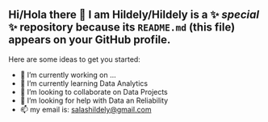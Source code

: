 ## Hi/Hola there 👋 I am **Hildely/Hildely** is a ✨ _special_ ✨ repository because its `README.md` (this file) appears on your GitHub profile.

Here are some ideas to get you started:

- 🔭 I’m currently working on ...
- 🌱 I’m currently learning Data Analytics
- 👯 I’m looking to collaborate on Data Projects
- 🤔 I’m looking for help with Data an Reliability
- 📫 my email is: salashildely@gmail.com
